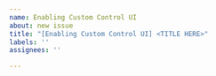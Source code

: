 ```yaml
---
name: Enabling Custom Control UI
about: new issue
title: "[Enabling Custom Control UI] <TITLE HERE>"
labels: ''
assignees: ''

---
```



